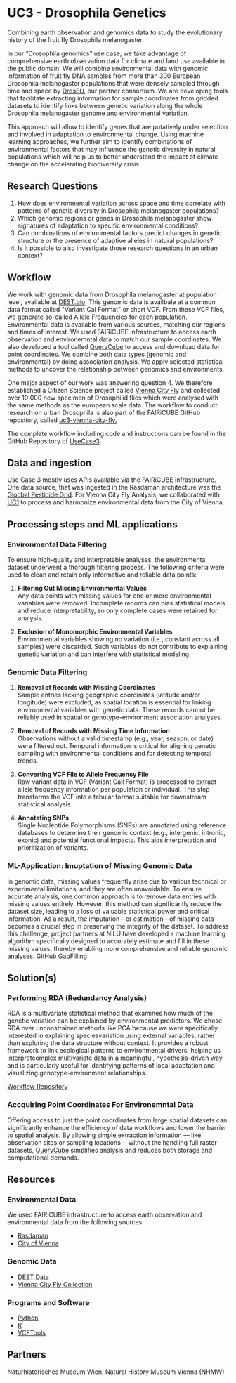 # UC3 - Drosophila Genetics

Combining earth observation and genomics data to study the evolutionary history of the fruit fly Drosophila melanogaster.

In our “Drosophila genomics” use case, we take advantage of comprehensive earth observation data for climate and land use available in the public domain. We will combine environmental data with genomic information of fruit fly DNA samples from more than 300 European Drosophila melanogaster populations that were densely sampled through time and space by [DrosEU](https://droseu.net), our partner consortium. We are developing tools that facilitate extracting information for sample coordinates from gridded datasets to identify links between genetic variation along the whole Drosophila melanogaster genome and environmental variation.

This approach will allow to identify genes that are putatively under selection and involved in adaptation to environmental change. Using machine learning approaches, we further aim to identify combinations of environmental factors that may influence the genetic diversity in natural populations which will help us to better understand the impact of climate change on the accelerating biodiversity crisis.

## Research Questions

1. How does environmental variation across space and time correlate with patterns of genetic diversity in Drosophila melanogaster populations?
2. Which genomic regions or genes in Drosophila melanogaster show signatures of adaptation to specific environmental conditions?
3. Can combinations of environmental factors predict changes in genetic structure or the presence of adaptive alleles in natural populations?
4. Is it possible to also investigate those research questions in an urban context?

## Workflow

We work with genomic data from Drosophila melanogaster at population level, available at [DEST.bio](https://dest.bio/). This genomic data is availbale at a common data format called "Variant Cal Format" or short VCF. From these VCF files, we generate so-called Allele Frequencies for each population.
Environmental data is available from various sources, matching our regions and times of interest. We used FAIRiCUBE infrastructure to access earth observation and environemntal data to match our sample coordinates. We also developed a tool called [QueryCube](https://querycube.nilu.no/) to access and download data for point coordinates.
We combine both data types (genomic and environmental) by doing association analysis. We apply selected statistical methods to uncover the relationship between genomics and environments. 

One major aspect of our work was answering question 4. We therefore established a Citizen Science project called [Vienna City Fly](https://nhmvienna.github.io/ViennaCityFly/) and collected over 19'000 new specimen of Drosophilid flies which were analysed with the same methods as the european scale data. 
The workflow to conduct research on urban Drosophila is also part of the FAIRiCUBE GitHub repository, called [uc3-vienna-city-fly.](https://github.com/FAIRiCUBE/uc3-vienna-city-fly)

The complete workflow including code and instructions can be found in the GitHub Repository of [UseCase3](https://github.com/FAIRiCUBE/uc3-drosophola-genetics/tree/main/projects/LandscapeGenomicsPipeline).

## Data and ingestion 

Use Case 3 mostly uses APIs available via the FAIRiCUBE infrastructure. One data source, that was ingested in the Rasdaman architecture was the [Glocbal Pesticide Grid](https://www.earthdata.nasa.gov/news/new-agricultural-pesticide-use-dataset-nasas-sedac).
For Vienna City Fly Analysis, we collaborated with [UC1](https://fairicube.nilu.no/uc1-urban-adaptation-to-climate-change/) to process and harmonize environmental data from the City of Vienna.


## Processing steps and ML applications

### Environmental Data Filtering
To ensure high-quality and interpretable analyses, the environmental dataset underwent a thorough filtering process. The following criteria were used to clean and retain only informative and reliable data points:


1) **Filtering Out Missing Environmental Values** <br>
Any data points with missing values for one or more environmental variables were removed. Incomplete records can bias statistical models and reduce interpretability, so only complete cases were retained for analysis.

2) **Exclusion of Monomorphic Environmental Variables** <br>
Environmental variables showing no variation (i.e., constant across all samples) were discarded. Such variables do not contribute to explaining genetic variation and can interfere with statistical modeling.

### Genomic Data Filtering

1) **Removal of Records with Missing Coordinates** <br>
Sample entries lacking geographic coordinates (latitude and/or longitude) were excluded, as spatial location is essential for linking environmental variables with genetic data. These records cannot be reliably used in spatial or genotype-environment association analyses.

2) **Removal of Records with Missing Time Information** <br>
Observations without a valid timestamp (e.g., year, season, or date) were filtered out. Temporal information is critical for aligning genetic sampling with environmental conditions and for detecting temporal trends.

3) **Converting VCF File to Allele Frequency File** <br>
Raw variant data in VCF (Variant Call Format) is processed to extract allele frequency information per population or individual. This step transforms the VCF into a tabular format suitable for downstream statistical analysis.

4) **Annotating SNPs** <br>
Single Nucleotide Polymorphisms (SNPs) are annotated using reference databases to determine their genomic context (e.g., intergenic, intronic, exonic) and potential functional impacts. This aids interpretation and prioritization of variants.

### ML-Application: Imuptation of Missing Genomic Data

In genomic data, missing values frequently arise due to various technical or experimental limitations, and they are often unavoidable. To ensure accurate analysis, one common approach is to remove data entries with missing values entirely. However, this method can significantly reduce the dataset size, leading to a loss of valuable statistical power and critical information. As a result, the imputation—or estimation—of missing data becomes a crucial step in preserving the integrity of the dataset. To address this challenge, project partners at NILU have developed a machine learning algorithm specifically designed to accurately estimate and fill in these missing values, thereby enabling more comprehensive and reliable genomic analyses. 
[GitHub GapFilling](https://github.com/FAIRiCUBE/uc3-drosophola-genetics/tree/main/projects/gap_filling)


## Solution(s) 


### Performing RDA (Redundancy Analysis)
RDA is a multivariate statistical method that examines how much of the genetic variation can be explained by environmental predictors. We chose RDA over unconstrained methods like PCA because we were specifically interested in explaining speciesvariation using external variables, rather than exploring the data structure without context. It provides a robust framework to link ecological patterns to environmental drivers, helping us interpretcomplex multivariate data in a meaningful, hypothesis-driven way and is particularly useful for identifying patterns of local adaptation and visualizing genotype-environment relationships.

[Workflow Repository](https://github.com/FAIRiCUBE/uc3-drosophola-genetics/tree/main/projects/LandscapeGenomicsPipeline)

### Accquiring Point Coordinates For Environemntal Data
Offering  access to just the point coordinates from large spatial datasets can significantly enhance the efficiency of data workflows and lower the barrier to spatial analysis. By allowing simple extraction information — like observation sites or sampling locations— without the handling full raster datasets, [QueryCube](https://querycube.nilu.no/) simplifies analysis and reduces both storage and computational demands.


## Resources

### Environmental Data

We used FAIRiCUBE infrastructure to access earth observation and environmental data from the following sources:
- [Rasdaman](https://fairicube.rasdaman.com/rasdaman/ows#/services)
- [City of Vienna](https://www.data.gv.at/)

### Genomic Data

- [DEST Data](https://dest.bio/)
- [Vienna City Fly Collection](https://nhmvienna.github.io/ViennaCityFly/)
 

### Programs and Software
- [Python](https://www.python.org/)
- [R](https://www.r-project.org/)
- [VCFTools](http://vcftools.github.io/license.html)

## Partners

Naturhistorisches Museum Wien, Natural History Museum Vienna (NHMW)
